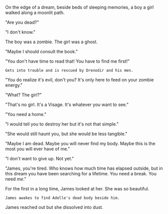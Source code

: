 
On the edge of a dream, beside beds of sleeping memories, a boy a girl walked along a moonlit path.

"Are you dead?"

"I don't know."



The boy was a zombie.  The girl was a ghost.


"Maybe I should consult the book."

"You don't have time to read that!  You have to find me first!"

    Gets into trouble and is rescued by Drenodir and his men.

"You do realize it's evil, don't you?  It's only here to feed on your zombie energy."

"What?  The girl?"

"That's no girl.  It's a Visage.  It's whatever you want to see."


"You need a home."


"I would tell you to destroy her but it's not that simple."

"She would still haunt you, but she would be less tangible."


"Maybe I am dead.  Maybe you will never find my body.  Maybe this is the most you will ever have of me."

"I don't want to give up.  Not yet."

"James, you're tired.  Who knows how much time has elapsed outside, but in this dream you have been searching for a lifetime.  You need a break.  You need *me*."

For the first in a long time, James looked at her.  She was so beautiful.


    James awakes to find Adelle's dead body beside him.  
    
James reached out but she dissolved into dust.
